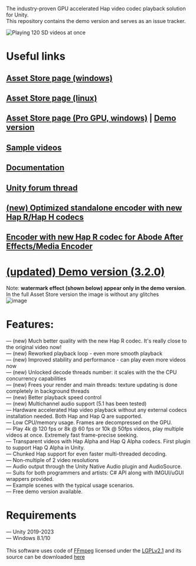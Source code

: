 The industry-proven GPU accelerated Hap video codec playback solution for Unity.<br>
This repository contains the demo version and serves as an issue tracker.

![Playing 120 SD videos at once](https://dl.dropboxusercontent.com/s/b2mtso0zza3qq9r/hap_multiple_videos.png "")

# Useful links
## [Asset Store page (windows)](https://u3d.as/2W1t)
## [Asset Store page (linux)](https://assetstore.unity.com/packages/tools/video/demolition-media-hap-2022-linux-268419)
## [Asset Store page (Pro GPU, windows)](https://assetstore.unity.com/packages/tools/video/demolition-media-hap-pro-gpu-windows-273580) | [Demo version](https://mega.nz/file/7IQVxLZa#pvs4wkHfst8UZuq-U44ggm1ZvcS0ikDygdYR97SIDJs)
## [Sample videos](https://mega.nz/folder/DAp1GThA#Iy-KDvLD-io6NOqW6WRKbQ)
## [Documentation](https://docs.google.com/document/d/1fck8NRF_h5w_XbArmyuprLz1m2hY27W-sOqQB1cvqZs/edit?usp=sharing)
## [Unity forum thread](https://forum.unity3d.com/threads/released-demolition-media-hap-multi-platform-8k-60fps-gpu-video-playback.456068/)
## [(new) Optimized standalone encoder with new Hap R/Hap H codecs](https://github.com/DemolitionStudios/shutter-encoder)
## [Encoder with new Hap R codec for Abode After Effects/Media Encoder](https://jokyohapencoder.com/)
<!---## [Hap data rate calculator](https://demolitionstudios.github.io/hap-data-rate-calculator.html))--->

# [(updated) Demo version (3.2.0)](https://mega.nz/file/iQ4gTb6K#pYhKjlfwZvxwxqcF-V4uzXFm28yL-n4iCqN73QcztGw)
Note: **watermark effect (shown below) appear only in the demo version**.<br>
In the full Asset Store version the image is without any glitches <br>
![image](https://github.com/DemolitionStudios/DemolitionMediaHap/assets/33001/9ba93a1e-f0fd-4050-9c52-cd0ff5b2c199)





# Features:
— (new) Much better quality with the new Hap R codec. It's really close to the original video now!<br>
— (new) Reworked playback loop - even more smooth playback<br>
— (new) Improved stability and performance - can play even more videos now<br>
— (new) Unlocked decode threads number: it scales with the the CPU concurrency capabilities<br>
— (new) Frees your render and main threads: texture updating is done completely in background threads<br>
— (new) Better playback speed control<br>
— (new) Multichannel audio support (5.1 has been tested)<br>
— Hardware accelerated Hap video playback without any external codecs installation needed. Both Hap and Hap Q are supported.<br>
— Low CPU/memory usage. Frames are decompressed on the GPU.<br>
— Play 4k @ 120 fps or 8k @ 60 fps or 10k @ 50fps videos, play multiple videos at once. Extremely fast frame-precise seeking.<br>
— Transparent videos with Hap Alpha and Hap Q Alpha codecs. First plugin to support Hap Q Alpha in Unity.<br>
— Chunked Hap support for even faster multi-threaded decoding.<br>
— Non-multiple of 2 video resolutions <br>
— Audio output through the Unity Native Audio plugin and AudioSource.<br>
— Suits for both programmers and artists: C# API along with IMGUI/uGUI wrappers provided.<br>
— Example scenes with the typical usage scenarios.<br>
— Free demo version available.<br>

# Requirements
— Unity 2019-2023<br>
— Windows 8.1/10<br>
<br>
This software uses code of <a href=http://ffmpeg.org>FFmpeg</a> licensed under the <a href=http://www.gnu.org/licenses/old-licenses/lgpl-2.1.html>LGPLv2.1</a> and its source can be downloaded <a href=https://github.com/DemolitionStudios/FFmpeg>here</a>
